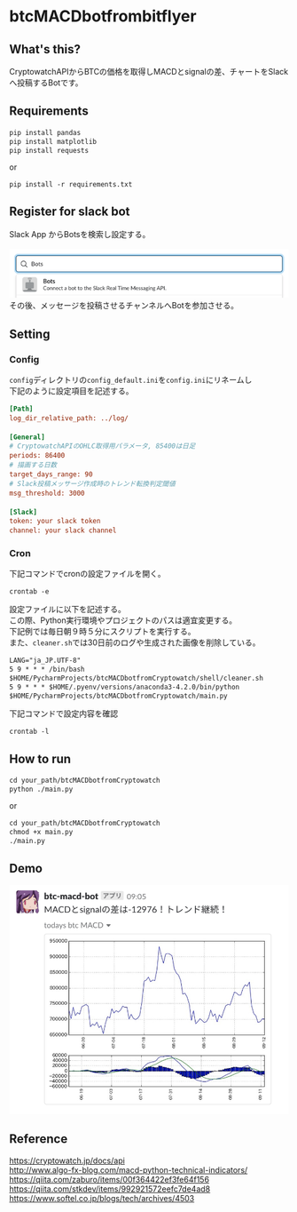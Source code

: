 # btcMACDbotfrombitflyer


## What's this?
CryptowatchAPIからBTCの価格を取得しMACDとsignalの差、チャートをSlackへ投稿するBotです。


## Requirements
```commandline
pip install pandas
pip install matplotlib
pip install requests
```
or
```commandline
pip install -r requirements.txt
```


## Register for slack bot
Slack App からBotsを検索し設定する。  
<br>
![figure_1](https://github.com/hatunina/btcMACDbotfromCryptowatch/blob/master/image/image1.png)
<br>
その後、メッセージを投稿させるチャンネルへBotを参加させる。  


## Setting
### Config
`config`ディレクトリの`config_default.ini`を`config.ini`にリネームし  
下記のように設定項目を記述する。
```ini
[Path]
log_dir_relative_path: ../log/

[General]
# CryptowatchAPIのOHLC取得用パラメータ, 85400は日足
periods: 86400
# 描画する日数
target_days_range: 90
# Slack投稿メッサージ作成時のトレンド転換判定閾値
msg_threshold: 3000

[Slack]
token: your slack token
channel: your slack channel
```

### Cron
下記コマンドでcronの設定ファイルを開く。  
```commandline
crontab -e
```
設定ファイルに以下を記述する。  
この際、Python実行環境やプロジェクトのパスは適宜変更する。  
下記例では毎日朝９時５分にスクリプトを実行する。  
また、`cleaner.sh`では30日前のログや生成された画像を削除している。  
```text
LANG="ja_JP.UTF-8"
5 9 * * * /bin/bash $HOME/PycharmProjects/btcMACDbotfromCryptowatch/shell/cleaner.sh
5 9 * * * $HOME/.pyenv/versions/anaconda3-4.2.0/bin/python $HOME/PycharmProjects/btcMACDbotfromCryptowatch/main.py
```
下記コマンドで設定内容を確認
```commandline
crontab -l
```


## How to run
```commandline
cd your_path/btcMACDbotfromCryptowatch
python ./main.py
```

or

```commandline
cd your_path/btcMACDbotfromCryptowatch
chmod +x main.py
./main.py 
```


## Demo

![figure_1](https://github.com/hatunina/btcMACDbotfromCryptowatch/blob/master/image/image2.png)


## Reference
https://cryptowatch.jp/docs/api  
http://www.algo-fx-blog.com/macd-python-technical-indicators/  
https://qiita.com/zaburo/items/00f364422ef3fe64f156  
https://qiita.com/stkdev/items/992921572eefc7de4ad8  
https://www.softel.co.jp/blogs/tech/archives/4503  